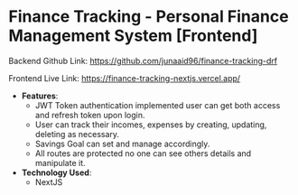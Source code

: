 # Finance Tracking - Personal Finance Management System [Frontend]

Backend Github Link: https://github.com/junaaid96/finance-tracking-drf

Frontend Live Link: https://finance-tracking-nextjs.vercel.app/

- **Features**:
  - JWT Token authentication implemented user can get both access and refresh token upon login.
  - User can track their incomes, expenses by creating, updating, deleting as necessary.
  - Savings Goal can set and manage accordingly.
  - All routes are protected no one can see others details and manipulate it.
- **Technology Used**:
  - NextJS